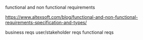 functional and non functional requirements

 https://www.altexsoft.com/blog/functional-and-non-functional-requirements-specification-and-types/

business reqs
user/stakeholder reqs
functional reqs